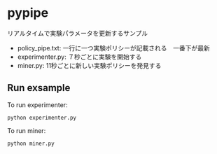 # pypipe

リアルタイムで実験パラメータを更新するサンプル

- policy_pipe.txt: 一行に一つ実験ポリシーが記載される　一番下が最新
- experimenter.py: ７秒ごとに実験を開始する
- miner.py: 11秒ごとに新しい実験ポリシーを発見する

## Run exsample

To run experimenter:

```shell
python experimenter.py
```

To run miner:

```shell
python miner.py
```
